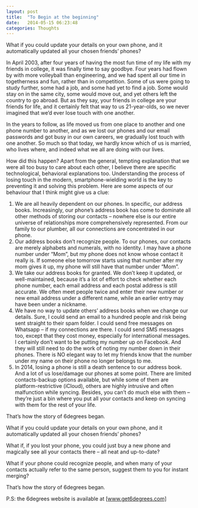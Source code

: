 ```yaml
---
layout: post
title:  "To Begin at the beginning"
date:   2014-05-15 06:23:48
categories: Thoughts
---
```



What if you could update your details on your own phone, and it automatically updated all your chosen friends’ phones?

In April 2003, after four years of having the most fun time of my life with my friends in college, it was finally time to say goodbye. Four years had flown by with more volleyball than engineering, and we had spent all our time in togetherness and fun, rather than in competition. Some of us were going to study further, some had a job, and some had yet to find a job. Some would stay on in the same city, some would move out, and yet others left the country to go abroad. But as they say, your friends in college are your friends for life, and it certainly felt that way to us 21-year-olds, so we never imagined that we’d ever lose touch with one another.

In the years to follow, as life moved us from one place to another and one phone number to another, and as we lost our phones and our email passwords and got busy in our own careers, we gradually lost touch with one another. So much so that today, we hardly know which of us is married, who lives where, and indeed what we all are doing with our lives.

How did this happen? Apart from the general, tempting explanation that we were all too busy to care about each other, I believe there are specific technological, behavioral explanations too. Understanding the process of losing touch in the modern, smartphone-wielding world is the key to preventing it and solving this problem. Here are some aspects of our behaviour that I think might give us a clue:

1.  We are all heavily dependent on our phones. In specific, our address books. Increasingly, our phone’s address book has come to dominate all other methods of storing our contacts – nowhere else is our entire universe of relationships more comprehensively represented. From our family to our plumber, all our connections are concentrated in our phone.
2.  Our address books don’t recognize people. To our phones, our contacts are merely alphabets and numerals, with no identity. I may have a phone number under “Mom”, but my phone does not know whose contact it really is. If someone else tomorrow starts using that number after my mom gives it up, my phone will still have that number under “Mom”.
3.  We take our address books for granted. We don’t keep it updated, or well-maintained, because it’s a lot of effort to check whether each phone number, each email address and each postal address is still accurate. We often meet people twice and enter their new number or new email address under a different name, while an earlier entry may have been under a nickname.
4.  We have no way to update others’ address books when we change our details. Sure, I could send an email to a hundred people and risk being sent straight to their spam folder. I could send free messages on Whatsapp – if my connections are there. I could send SMS messages too, except that they cost money, especially for international messages. I certainly don’t want to be putting my number up on Facebook. And they will still need to do the work of noting my number down in their phones. There is NO elegant way to let my friends know that the number under my name on their phone no longer belongs to me.
5.  In 2014, losing a phone is still a death sentence to our address book. And a lot of us lose/damage our phones at some point. There are limited contacts-backup options available, but while some of them are platform-restrictive (iCloud), others are highly intrusive and often malfunction while syncing. Besides, you can’t do much else with them – they’re just a bin where you put all your contacts and keep on syncing with them for the rest of your life.

That’s how the story of 6degrees began.

What if you could update your details on your own phone, and it automatically updated all your chosen friends’ phones?

What if, if you lost your phone, you could just buy a new phone and magically see all your contacts there – all neat and up-to-date?

What if your phone could recognize people, and when many of your contacts actually refer to the same person, suggest them to you for instant merging?

That’s how the story of 6degrees began.

P.S: the 6degrees website is available at [www.get6degrees.com]

[www.get6degrees.com]:	   http://www.get6degrees.com

